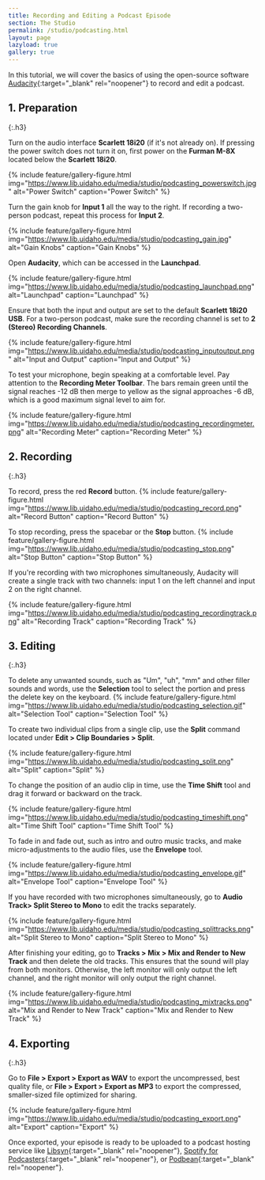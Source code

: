 ```yaml
---
title: Recording and Editing a Podcast Episode
section: The Studio
permalink: /studio/podcasting.html
layout: page
lazyload: true
gallery: true
---
```


In this tutorial, we will cover the basics of using the open-source software [Audacity](https://www.audacityteam.org/){:target="_blank" rel="noopener"} to record and edit a podcast.

## 1. Preparation
{:.h3}

Turn on the audio interface **Scarlett 18i20** (if it's not already on). If pressing the power switch does not turn it on, first power on the **Furman M-8X** located below the **Scarlett 18i20**.

{% include feature/gallery-figure.html img="https://www.lib.uidaho.edu/media/studio/podcasting_powerswitch.jpg" alt="Power Switch" caption="Power Switch" %}

Turn the gain knob for **Input 1** all the way to the right. If recording a two-person podcast, repeat this process for **Input 2**.

{% include feature/gallery-figure.html img="https://www.lib.uidaho.edu/media/studio/podcasting_gain.jpg" alt="Gain Knobs" caption="Gain Knobs" %}

Open **Audacity**, which can be accessed in the **Launchpad**.

{% include feature/gallery-figure.html img="https://www.lib.uidaho.edu/media/studio/podcasting_launchpad.png" alt="Launchpad" caption="Launchpad" %}

Ensure that both the input and output are set to the default **Scarlett 18i20 USB**. For a two-person podcast, make sure the recording channel is set to **2 (Stereo) Recording Channels**.

{% include feature/gallery-figure.html img="https://www.lib.uidaho.edu/media/studio/podcasting_inputoutput.png" alt="Input and Output" caption="Input and Output" %}

To test your microphone, begin speaking at a comfortable level. Pay attention to the **Recording Meter Toolbar**. The bars remain green until the signal reaches -12 dB then merge to yellow as the signal approaches -6 dB, which is a good maximum signal level to aim for.

{% include feature/gallery-figure.html img="https://www.lib.uidaho.edu/media/studio/podcasting_recordingmeter.png" alt="Recording Meter" caption="Recording Meter" %}

## 2. Recording
{:.h3}

To record, press the red **Record** button.
{% include feature/gallery-figure.html img="https://www.lib.uidaho.edu/media/studio/podcasting_record.png" alt="Record Button" caption="Record Button" %}

To stop recording, press the spacebar or the **Stop** button.
{% include feature/gallery-figure.html img="https://www.lib.uidaho.edu/media/studio/podcasting_stop.png" alt="Stop Button" caption="Stop Button" %}

If you're recording with two microphones simultaneously, Audacity will create a single track with two channels: input 1 on the left channel and input 2 on the right channel.

{% include feature/gallery-figure.html img="https://www.lib.uidaho.edu/media/studio/podcasting_recordingtrack.png" alt="Recording Track" caption="Recording Track" %}

## 3. Editing
{:.h3}

To delete any unwanted sounds, such as "Um", "uh", "mm" and other filler sounds and words, use the **Selection** tool to select the portion and press the delete key on the keyboard.
{% include feature/gallery-figure.html img="https://www.lib.uidaho.edu/media/studio/podcasting_selection.gif" alt="Selection Tool" caption="Selection Tool" %}

To create two individual clips from a single clip, use the **Split** command located under **Edit > Clip Boundaries > Split**.

{% include feature/gallery-figure.html img="https://www.lib.uidaho.edu/media/studio/podcasting_split.png" alt="Split" caption="Split" %}

To change the position of an audio clip in time, use the **Time Shift** tool and drag it forward or backward on the track.

{% include feature/gallery-figure.html img="https://www.lib.uidaho.edu/media/studio/podcasting_timeshift.png" alt="Time Shift Tool" caption="Time Shift Tool" %}

To fade in and fade out, such as intro and outro music tracks, and make micro-adjustments to the audio files, use the **Envelope** tool.

{% include feature/gallery-figure.html img="https://www.lib.uidaho.edu/media/studio/podcasting_envelope.gif" alt="Envelope Tool" caption="Envelope Tool" %}

If you have recorded with two microphones simultaneously, go to **Audio Track> Split Stereo to Mono** to edit the tracks separately.

{% include feature/gallery-figure.html img="https://www.lib.uidaho.edu/media/studio/podcasting_splittracks.png" alt="Split Stereo to Mono" caption="Split Stereo to Mono" %}

After finishing your editing, go to **Tracks > Mix > Mix and Render to New Track** and then delete the old tracks. This ensures that the sound will play from both monitors. Otherwise, the left monitor will only output the left channel, and the right monitor will only output the right channel.

{% include feature/gallery-figure.html img="https://www.lib.uidaho.edu/media/studio/podcasting_mixtracks.png" alt="Mix and Render to New Track" caption="Mix and Render to New Track" %}

## 4. Exporting
{:.h3}

Go to **File > Export > Export as WAV** to export the uncompressed, best quality file, or **File > Export > Export as MP3** to export the compressed, smaller-sized file optimized for sharing.

{% include feature/gallery-figure.html img="https://www.lib.uidaho.edu/media/studio/podcasting_export.png" alt="Export" caption="Export" %}

Once exported, your episode is ready to be uploaded to a podcast hosting service like [Libsyn](https://libsyn.com/){:target="_blank" rel="noopener"}, [Spotify for Podcasters](https://podcasters.spotify.com/){:target="_blank" rel="noopener"}, or [Podbean](https://www.podbean.com/){:target="_blank" rel="noopener"}.

